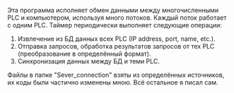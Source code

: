 Эта программа исполняет обмен данными между многочисленными PLC и компьютером, используя много потоков. Каждый поток работает с одним PLC.
Таймер периодически выполняет следующие операции:
1) Извлечение из БД данных всех PLC (IP address, port, name, etc.).
2) Отправка запросов, обработка результатов запросов от тех PLC (преобразование в определённый формат).
3) Синхронизация данных между БД и теми PLC.

Файлы в папке "Sever_connection" взяты из определённых источников, их коды были частично изменены мною.
Всё остальное я писал сам.
